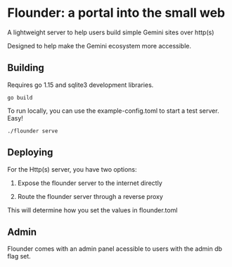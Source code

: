 # Flounder: a portal into the small web

A lightweight server to help users build simple Gemini sites over http(s)

Designed to help make the Gemini ecosystem more accessible.

## Building

Requires go 1.15 and sqlite3 development libraries.

`go build`

To run locally, you can use the example-config.toml to start a test server. Easy!

`./flounder serve`

## Deploying

For the Http(s) server, you have two options:

1. Expose the flounder server to the internet directly

2. Route the flounder server through a reverse proxy

This will determine how you set the values in flounder.toml


## Admin

Flounder comes with an admin panel acessible to users with the admin db flag set. 
